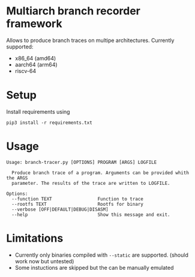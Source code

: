 # Multiarch branch recorder framework
Allows to produce branch traces on multipe architectures. Currently supported:
- x86_64  (amd64)
- aarch64 (arm64)
- riscv-64

# Setup
Install requirements using
```
pip3 install -r requirements.txt
```

# Usage 
```
Usage: branch-tracer.py [OPTIONS] PROGRAM [ARGS] LOGFILE

  Produce branch trace of a program. Arguments can be provided whith the ARGS
  parameter. The results of the trace are written to LOGFILE.

Options:
  --function TEXT                 Function to trace
  --rootfs TEXT                   Rootfs for binary
  --verbose [OFF|DEFAULT|DEBUG|DISASM]
  --help                          Show this message and exit.
```

# Limitations
- Currently only binaries compiled with `--static` are supported. (should work now but untested)
- Some instuctions are skipped but the can be manually emulated

